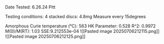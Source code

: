 Date Tested: 6.26.24 Pitt

Testing conditions:
4 stacked discs: 4.8mg
Measure every 15degrees

Amorphous Curie temperature (°C): 563
HK Parameter: 0.528
R^2: 0.9972
M(0)/M(RT): 1.03
SSE:9.212553e-04
![[Pasted image 20250706212115.png]]
![[Pasted image 20250706212125.png]]
